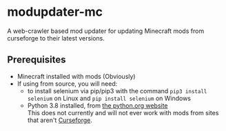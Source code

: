 # modupdater-mc

A web-crawler based mod updater for updating Minecraft mods from curseforge to their latest versions.

## Prerequisites
- Minecraft installed with mods (Obviously)
- If using from source, you will need:
  - to install selenium via pip/pip3 with the command ```pip3 install selenium``` on Linux and ```pip install selenium``` on Windows
  - Python 3.8 installed, from [the python.org website](https://python.org)  
  This does not currently and will not ever work with mods from sites that aren't [Curseforge](https://www.curseforge.com/minecraft/mc-mods/).  
